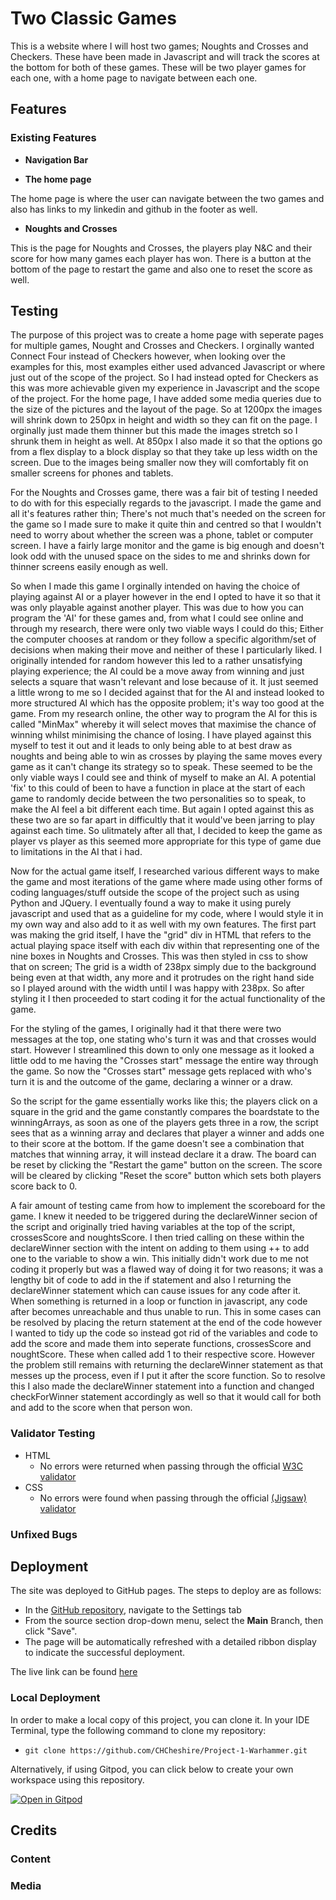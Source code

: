 # Two Classic Games 

This is a website where I will host two games; Noughts and Crosses and Checkers. These have been made in Javascript and will track the scores at the bottom for both of these games. These will be two player games for each one, with a home page to navigate between each one.
 



## Features 

### Existing Features

- __Navigation Bar__





- __The home page__

 The home page is where the user can navigate between the two games and also has links to my linkedin and github in the footer as well.



- __Noughts and Crosses__

This is the page for Noughts and Crosses, the players play N&C and their score for how many games each player has won. There is a button at the bottom of the page to restart the game and also one to reset the score as well. 




## Testing 

The purpose of this project was to create a home page with seperate pages for multiple games, Nought and Crosses and Checkers. I orginally wanted Connect Four instead of Checkers however, when looking over the examples for this, most examples either used advanced Javascript or where just out of the scope of the project. So I had instead opted for Checkers as this was more achievable given my experience in Javascript and the scope of the project. For the home page, I have added some media queries due to the size of the pictures and the layout of the page. So at 1200px the images will shrink down to 250px in height and width so they can fit on the page. I orginally just made them thinner but this made the images stretch so I shrunk them in height as well. At 850px I also made it so that the options go from a flex display to a block display so that they take up less width on the screen. Due to the images being smaller now they will comfortably fit on smaller screens for phones and tablets. 

For the Noughts and Crosses game, there was a fair bit of testing I needed to do with for this especially regards to the javascript. I made the game and all it's features rather thin; There's not much that's needed on the screen for the game so I made sure to make it quite thin and centred so that I wouldn't need to worry about whether the screen was a phone, tablet or computer screen. I have a fairly large monitor and the game is big enough and doesn't look odd with the unused space on the sides to me and shrinks down for thinner screens easily enough as well. 

So when I made this game I orginally intended on having the choice of playing against AI or a player however in the end I opted to have it so that it was only playable against another player. This was due to how you can program the 'AI' for these games and, from what I could see online and through my research, there were only two viable ways I could do this; Either the computer chooses at random or they follow a specific algorithm/set of decisions when making their move and neither of these I particularly liked. I originally intended for random however this led to a rather unsatisfying playing experience; the AI could be a move away from winning and just selects a square that wasn't relevant and lose because of it. It just seemed a little wrong to me so I decided against that for the AI and instead looked to more structured AI which has the opposite problem; it's way too good at the game. From my research online, the other way to program the AI for this is called "MinMax" whereby it will select moves that maximise the chance of winning whilst minimising the chance of losing. I have played against this myself to test it out and it leads to only being able to at best draw as noughts and being able to win as crosses by playing the same moves every game as it can't change its strategy so to speak. These seemed to be the only viable ways I could see and think of myself to make an AI. A potential 'fix' to this could of been to have a function in place at the start of each game to randomly decide between the two personalities so to speak, to make the AI feel a bit different each time. But again I opted against this as these two are so far apart in difficultly that it would've been jarring to play against each time. So ulitmately after all that, I decided to keep the game as player vs player as this seemed more appropriate for this type of game due to limitations in the AI that i had. 

Now for the actual game itself, I researched various different ways to make the game and most iterations of the game where made using other forms of coding languages/stuff outside the scope of the project such as using Python and JQuery. I eventually found a way to make it using purely javascript and used that as a guideline for my code, where I would style it in my own way and also add to it as well with my own features. The first part was making the grid itself, I have the "grid" div in HTML that refers to the actual playing space itself with each div within that representing one of the nine boxes in Noughts and Crosses. This was then styled in css to show that on screen; The grid is a width of 238px simply due to the background being even at that width, any more and it protrudes on the right hand side so I played around with the width until I was happy with 238px. So after styling it I then proceeded to start coding it for the actual functionality of the game. 

For the styling of the games, I originally had it that there were two messages at the top, one stating who's turn it was and that crosses would start. However I streamlined this down to only one message as it looked a little odd to me having the "Crosses start" message the entire way through the game. So now the "Crosses start" message gets replaced with who's turn it is and the outcome of the game, declaring a winner or a draw. 

So the script for the game essentially works like this; the players click on a square in the grid and the game constantly compares the boardstate to the winningArrays, as soon as one of the players gets three in a row, the script sees that as a winning array and declares that player a winner and adds one to their score at the bottom. If the game doesn't see a combination that matches that winning array, it will instead declare it a draw. The board can be reset by clicking the "Restart the game" button on the screen. The score will be cleared by clicking "Reset the score" button which sets both players score back to 0. 

A fair amount of testing came from how to implement the scoreboard for the game. I knew it needed to be triggered during the declareWinner secion of the script and originally tried having variables at the top of the script, crossesScore and noughtsScore. I then tried calling on these within the declareWinner section with the intent on adding to them using ++ to add one to the variable to show a win. This initially didn't work due to me not coding it properly but was a flawed way of doing it for two reasons; it was a lengthy bit of code to add in the if statement and also I returning the declareWinner statement which can cause issues for any code after it. When something is returned in a loop or function in javascript, any code after becomes unreachable and thus unable to run. This in some cases can be resolved by placing the return statement at the end of the code however I wanted to tidy up the code so instead got rid of the variables and code to add the score and made them into seperate functions, crossesScore and noughtScore. These when called add 1 to their respective score. However the problem still remains with returning the declareWinner statement as that messes up the process, even if I put it after the score function. So to resolve this I also made the declareWinner statement into a function and changed checkForWinner statement accordingly as well so that it would call for both and add to the score when that person won. 

### Validator Testing 

- HTML
  - No errors were returned when passing through the official [W3C validator](https://validator.w3.org/nu/?doc=https%3A%2F%2Fchcheshire.github.io%2FProject-1-Warhammer%2F)
- CSS
  - No errors were found when passing through the official [(Jigsaw) validator](https://jigsaw.w3.org/css-validator/validator?uri=https%3A%2F%2Fchcheshire.github.io%2FProject-1-Warhammer%2F)

### Unfixed Bugs



## Deployment

The site was deployed to GitHub pages. The steps to deploy are as follows: 
  - In the [GitHub repository](https://github.com/CHCheshire/Project-1-Warhammer), navigate to the Settings tab 
  - From the source section drop-down menu, select the **Main** Branch, then click "Save".
  - The page will be automatically refreshed with a detailed ribbon display to indicate the successful deployment.

The live link can be found [here](https://chcheshire.github.io/Project-1-Warhammer/)

### Local Deployment

In order to make a local copy of this project, you can clone it. In your IDE Terminal, type the following command to clone my repository:

- `git clone https://github.com/CHCheshire/Project-1-Warhammer.git`

Alternatively, if using Gitpod, you can click below to create your own workspace using this repository.

[![Open in Gitpod](https://gitpod.io/button/open-in-gitpod.svg)](https://gitpod.io/#https://github.com/CHCheshire/Project-1-Warhammer)


## Credits 

### Content 


### Media




